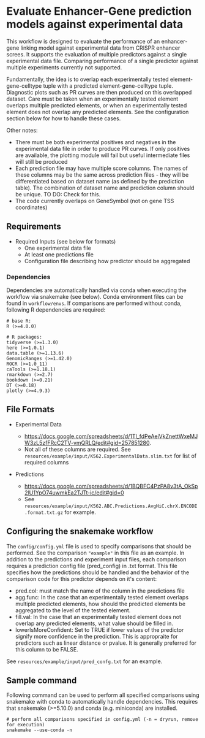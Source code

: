 # Evaluate Enhancer-Gene prediction models against experimental data

This workflow is designed to evaluate the performance of an enhancer-gene linking model against
experimental data from CRISPR enhancer screes. It supports the evaluation of multiple predictors
against a single experimental data file. Comparing performance of a single predictor against
multiple experiments currently not supported.

Fundamentally, the idea is to overlap each experimentally tested element-gene-celltype tuple with a
predicted element-gene-celltype tuple. Diagnostic plots such as PR curves are then produced on this
overlapped dataset. Care must be taken when an experimentally tested element overlaps multiple
predicted elements, or when an experimentally tested element does not overlap any predicted
elements. See the configuration section below for how to handle these cases. 

Other notes:

 * There must be both experimental positives and negatives in the experimental data file in order to
 produce PR curves. If only positives are available, the plotting module will fail but useful
 intermediate files will still be produced
 * Each prediction file may have multiple score columns. The names of these columns may be the same
 across prediction files - they will be differentiated based on dataset name (as defined by the
 prediction table). The combination of dataset name and prediction column should be unique. TO DO:
 Check for this.
 * The code currently overlaps on GeneSymbol (not on gene TSS coordinates)

## Requirements
 * Required Inputs (see below for formats)
 	* One experimental data file 
 	* At least one predictions file
 	* Configuration file describing how predictor should be aggregated
 	
### Dependencies
Dependencies are automatically handled via conda when executing the workflow via snakemake (see
below). Conda environment files can be found in `workflow/envs`. If comparisons are performed
without conda, following R dependencies are required:

```
# base R:
R (>=4.0.0)

# R packages:
tidyverse (>=1.3.0)
here (>=1.0.1)
data.table (>=1.13.6)
GenomicRanges (>=1.42.0)
ROCR (>=1.0_11)
caTools (>=1.18.1)
rmarkdown (>=2.7)
bookdown (>=0.21)
DT (>=0.18)
plotly (>=4.9.3)
```

## File Formats

* Experimental Data
  * <https://docs.google.com/spreadsheets/d/1Tl_fdPeAeiVkZnettWxeMJW3zL5zfFRcC2TV-vmQRLQ/edit#gid=257851280>. 
  * Not all of these columns are required. See `resources/example/input/K562.ExperimentalData.slim.txt`
  for list of required columns

* Predictions
  * <https://docs.google.com/spreadsheets/d/1BQBFC4PzPA8v3tA_OkSp2lU1YpO74uwmkEa2TJTt-ic/edit#gid=0>
  * See `resources/example/input/K562.ABC.Predictions.AvgHiC.chrX.ENCODE.format.txt.gz` for example. 

## Configuring the snakemake workflow
The `config/config.yml` file is used to specify comparisons that should be performed. See the
comparison `"example"` in this file as an example. In addition to the predictions and experiment
input files, each comparison requires a prediction config file (pred_config) in .txt format. This
file specifies how the predictions should be handled and the behavior of the comparison code for
this predictor depends on it's content:

 * pred.col: must match the name of the column in the predictions file
 * agg.func: In the case that an experimentally tested element overlaps multiple predicted elements,
 how should the predicted elements be aggregated to the level of the tested element. 
 * fill.val: In the case that an experimentally tested element does not overlap any predicted
 elements, what value should be filled in.
 * lowerIsMoreConfident: Set to TRUE if lower values of the predictor signify more confidence in the
 prediction. This is appropraite for predictors such as linear distance or pvalue. It is generally
 preferred for this column to be FALSE.
 
See `resources/example/input/pred_confg.txt` for an example.

## Sample command
Following command can be used to perform all specified comparisons using snakemake with conda to
automatically handle dependencies. This requires that snakemake (>=5.10.0) and conda
(e.g. miniconda) are installed.

```
# perform all comparisons specified in config.yml (-n = dryrun, remove for execution)
snakemake --use-conda -n
```
